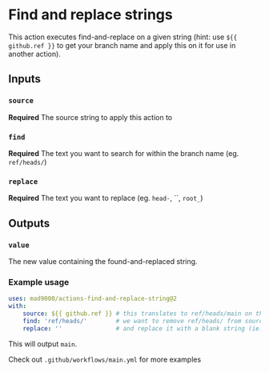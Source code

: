 # Find and replace strings

This action executes find-and-replace on a given string (hint: use `${{ github.ref }}` to get your branch name and apply this on it for use in another action). 

## Inputs

### `source`

**Required** The source string to apply this action to

### `find`

**Required** The text you want to search for within the branch name (eg. `ref/heads/`)

### `replace`

**Required** The text you want to replace (eg. `head-`, ``, `root_`)

## Outputs

### `value`

The new value containing the found-and-replaced string.

### Example usage

```yaml
uses: mad9000/actions-find-and-replace-string@2
with:
    source: ${{ github.ref }} # this translates to ref/heads/main on the main branch, but can be any arbitrary string 
    find: 'ref/heads/'        # we want to remove ref/heads/ from source 
    replace: ''               # and replace it with a blank string (ie. removing it)
```

This will output `main`.

Check out `.github/workflows/main.yml` for more examples

